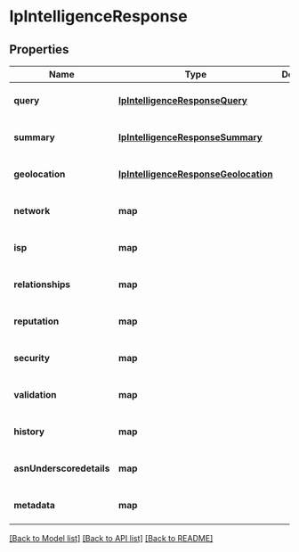 # IpIntelligenceResponse

## Properties
Name | Type | Description | Notes
------------ | ------------- | ------------- | -------------
**query** | [**IpIntelligenceResponseQuery**](IpIntelligenceResponseQuery.md) |  | [optional] [default to null]
**summary** | [**IpIntelligenceResponseSummary**](IpIntelligenceResponseSummary.md) |  | [optional] [default to null]
**geolocation** | [**IpIntelligenceResponseGeolocation**](IpIntelligenceResponseGeolocation.md) |  | [optional] [default to null]
**network** | **map** |  | [optional] [default to null]
**isp** | **map** |  | [optional] [default to null]
**relationships** | **map** |  | [optional] [default to null]
**reputation** | **map** |  | [optional] [default to null]
**security** | **map** |  | [optional] [default to null]
**validation** | **map** |  | [optional] [default to null]
**history** | **map** |  | [optional] [default to null]
**asnUnderscoredetails** | **map** |  | [optional] [default to null]
**metadata** | **map** |  | [optional] [default to null]

[[Back to Model list]](../README.md#documentation-for-models) [[Back to API list]](../README.md#documentation-for-api-endpoints) [[Back to README]](../README.md)


